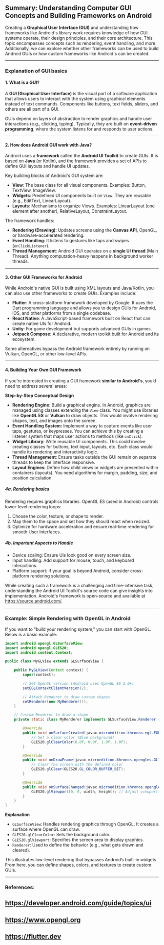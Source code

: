 ## Summary: Understanding Computer GUI Concepts and Building Frameworks on Android  
Creating a **Graphical User Interface (GUI)** and understanding how frameworks like Android's library work requires knowledge of how GUI systems operate, their design principles, and their core architecture. This topic encompasses concepts such as rendering, event handling, and more. Additionally, we can explore whether other frameworks can be used to build Android GUIs or how custom frameworks like Android's can be created.  

---
### Explanation of GUI basics  
#### 1. **What is a GUI?**  
A **GUI (Graphical User Interface)** is the visual part of a software application that allows users to interact with the system using graphical elements instead of text commands. Components like buttons, text fields, sliders, and others are all part of a GUI.  

GUIs depend on layers of abstraction to render graphics and handle user interactions (e.g., clicking, typing). Typically, they are built on **event-driven programming**, where the system listens for and responds to user actions.  

---
#### 2. **How does Android GUI work with Java?**  
Android uses a **framework** called the **Android UI Toolkit** to create GUIs. It is based on **Java** (or Kotlin), and the framework provides a set of APIs to define GUI layouts and handle UI updates.  

Key building blocks of Android's GUI system are:  
- **View**: The base class for all visual components. Examples: Button, TextView, ImageView.  
- **Widgets**: Predefined UI components built on `View`. They are reusable (e.g., EditText, LinearLayout).  
- **Layouts**: Mechanisms to organize Views. Examples: LinearLayout (one element after another), RelativeLayout, ConstraintLayout.  

The framework handles:  
- **Rendering (Drawing)**: Updates screens using the **Canvas API**, OpenGL, or hardware-accelerated rendering.  
- **Event Handling**: It listens to gestures like taps and swipes (`onClickListener`).  
- **Thread Management**: Android GUI operates on a **single UI thread** (Main Thread). Anything computation-heavy happens in background worker threads.  

---
#### 3. **Other GUI Frameworks for Android**  
While Android's native GUI is built using XML layouts and Java/Kotlin, you can also use other frameworks to create GUIs. Examples include:  
- **Flutter**: A cross-platform framework developed by Google. It uses the Dart programming language and allows you to design GUIs for Android, iOS, and other platforms from a single codebase.  
- **React Native**: A JavaScript-based framework built on React that can create native UIs for Android.  
- **Unity**: For game development but supports advanced GUIs in games.  
- **Jetpack Compose**: A declarative, modern toolkit built for Android and its ecosystem.  

Some alternatives bypass the Android framework entirely by running on Vulkan, OpenGL, or other low-level APIs.  

---
#### 4. **Building Your Own GUI Framework**  
If you're interested in creating a GUI framework **similar to Android's**, you’d need to address several areas:  

**Step-by-Step Conceptual Design**  
- **Rendering Engine**: Build a graphical engine. In Android, graphics are managed using classes extending the `View` class. You might use libraries like **OpenGL ES** or **Vulkan** to draw objects. This would involve rendering shapes, text, and images onto the screen.  
- **Event Handling System:** Implement a way to capture events like user taps, gestures, or keypresses. You can achieve this by creating a listener system that maps user actions to methods (like `onClick`).  
- **Widget Library**: Write reusable UI components. This could involve creating classes for buttons, text input, layouts, etc. Each class would handle its rendering and interactivity logic.  
- **Thread Management**: Ensure tasks outside the GUI remain on separate threads to keep the interface responsive.  
- **Layout Engines**: Define how child views or widgets are presented within containers (layouts). You need algorithms for margin, padding, size, and position calculation.  

##### 4a. **Rendering basics**  
Rendering requires graphics libraries. OpenGL ES (used in Android) controls lower-level rendering loops:  
1. Choose the color, texture, or shape to render.  
2. Map them to the space and set how they should react when resized.  
3. Optimize for hardware acceleration and ensure real-time rendering for smooth User Interfaces.  

##### 4b. **Important Aspects to Handle**  
- Device scaling: Ensure UIs look good on every screen size.  
- Input handling: Add support for mouse, touch, and keyboard interactions.  
- Platform support: If your goal is beyond Android, consider cross-platform rendering solutions.  

While creating such a framework is a challenging and time-intensive task, understanding the Android UI Toolkit's source code can give insights into implementation. Android's framework is open-source and available at https://source.android.com/.  

---
### Example: Simple Rendering with OpenGL in Android  
If you want to "build your rendering system," you can start with OpenGL. Below is a basic example:  

```java
import android.opengl.GLSurfaceView;
import android.opengl.GLES20;
import android.content.Context;

public class MyGLView extends GLSurfaceView {

    public MyGLView(Context context) {
        super(context);

        // Set OpenGL version (Android uses OpenGL ES 2.0+)
        setEGLContextClientVersion(2);

        // Attach Renderer to draw custom shapes
        setRenderer(new MyRenderer());
    }

    // Custom Renderer to draw a shape
    private static class MyRenderer implements GLSurfaceView.Renderer {

        @Override
        public void onSurfaceCreated(javax.microedition.khronos.egl.EGLConfig config) {
            // Set a clear color (Blue background)
            GLES20.glClearColor(0.0f, 0.0f, 1.0f, 1.0f);
        }

        @Override
        public void onDrawFrame(javax.microedition.khronos.opengles.GL10 gl) {
            // Clear the screen with the defined color
            GLES20.glClear(GLES20.GL_COLOR_BUFFER_BIT);
        }

        @Override
        public void onSurfaceChanged(javax.microedition.khronos.opengles.GL10 gl, int width, int height) {
            GLES20.glViewport(0, 0, width, height); // Adjust viewport
        }
    }
}
```

**Explanation**  
- `GLSurfaceView`: Handles rendering graphics through OpenGL. It creates a surface where OpenGL can draw.  
- `GLES20.glClearColor`: Sets the background color.  
- `GLES20.glViewport`: Specifies the screen area to display graphics.  
- `Renderer`: Used to define the behavior (e.g., what gets drawn and cleared).  

This illustrates low-level rendering that bypasses Android’s built-in widgets. From here, you can define shapes, colors, and textures to create custom GUIs.  

---
### References:  
## https://developer.android.com/guide/topics/ui  
## https://www.opengl.org  
## https://flutter.dev